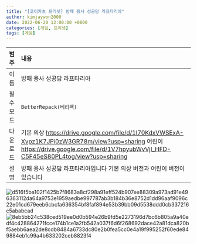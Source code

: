 ```yaml
---
title: "[코이카츠 프리셋] 방패 용사 성공담 라프타리아"
author: kimjaywon2000
date: 2022-06-20 12:00:00 +0800
categories: [게임, 프리셋]
tags: [게임]
---
```


| 범주             | 내용            |
|:----------------|:---------------|
| 이름             | 방패 용사 성공담 라프타리아  |
| 필수 모드         | `BetterRepack(베리팩)`       |
| 다운로드          | 기본 의상 <https://drive.google.com/file/d/1I70KdxVWSExA-Xvpz1K7JPi0zW3GR78m/view?usp=sharing> 어린이 <https://drive.google.com/file/d/1V7hpyubWvVjI_HFD-C5F45eS80PL4tog/view?usp=sharing> |
| 설명             | 방패 용사 성공담 라프타리아입니다 기본 의상 버전과 어린이 버전이 있습니다  |

![d516f5ba102f1425b7f8683a8cf298a91eff524b907ee88309a973ad91e496363112da64a9753e1959aedbe997787ab3b184b36e8752d1dd96aaf9096c22e01cd679eeb6cbcfa636354bf8faf894e53b39bb09d5538ddd0cb337216c5ababcad](https://user-images.githubusercontent.com/76558033/174868380-33362aee-f2aa-4212-9ecd-30557be839db.png)
![8eb5bb24c538ced519ee0d0b594e26b9fd5e2273196d7bc6b805a9a40edf4c428864271fcce174b1ce1a2fb542a037f6d6f268692dace42a81dca820bf5aebb6aea2de8cdb8484a6733dc80e2b0fea5cc0e4a19f995252f60ede849884eb1c99a4b633202ceb8823f4](https://user-images.githubusercontent.com/76558033/174868391-0e8aa4ce-6386-46ff-8a62-73348efc19a3.jpg)
